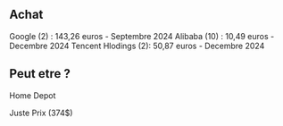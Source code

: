 ## Achat

Google (2) : 143,26 euros - Septembre 2024
Alibaba (10) : 10,49 euros - Decembre 2024
Tencent Hlodings (2):  50,87 euros - Decembre 2024



## Peut etre ?

Home Depot

Juste Prix (374$)
